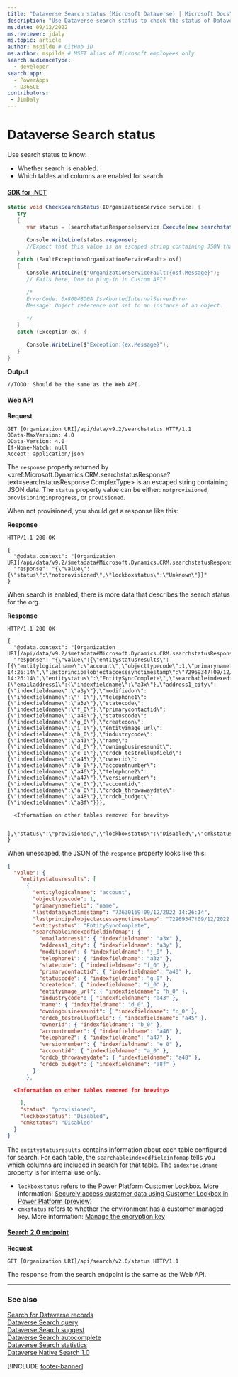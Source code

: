 ```yaml
---
title: "Dataverse Search status (Microsoft Dataverse) | Microsoft Docs" # Intent and product brand in a unique string of 43-59 chars including spaces
description: "Use Dataverse search status to check the status of Dataverse search." # 115-145 characters including spaces. This abstract displays in the search result.
ms.date: 09/12/2022
ms.reviewer: jdaly
ms.topic: article
author: mspilde # GitHub ID
ms.author: mspilde # MSFT alias of Microsoft employees only
search.audienceType: 
  - developer
search.app: 
  - PowerApps
  - D365CE
contributors:
 - JimDaly
---
```

# Dataverse Search status

Use search status to know:

- Whether search is enabled.
- Which tables and columns are enabled for search.

#### [SDK for .NET](#tab/sdk)

```csharp
static void CheckSearchStatus(IOrganizationService service) {
   try
   {
      var status = (searchstatusResponse)service.Execute(new searchstatusRequest());

      Console.WriteLine(status.response);
      //Expect that this value is an escaped string containing JSON that must be parsed
   }
   catch (FaultException<OrganizationServiceFault> osf)
   {
      Console.WriteLine($"OrganizationServiceFault:{osf.Message}");
      // Fails here, Due to plug-in in Custom API?

      /*
      ErrorCode: 0x80048D0A IsvAbortedInternalServerError
      Message: Object reference not set to an instance of an object.
      
      */
   }
   catch (Exception ex) {

      Console.WriteLine($"Exception:{ex.Message}");
   }      
}
```

**Output**

```
//TODO: Should be the same as the Web API.
```

#### [Web API](#tab/webapi)

**Request**

```http
GET [Organization URI]/api/data/v9.2/searchstatus HTTP/1.1
OData-MaxVersion: 4.0
OData-Version: 4.0
If-None-Match: null
Accept: application/json

```

The `response` property returned by <xref:Microsoft.Dynamics.CRM.searchstatusResponse?text=searchstatusResponse ComplexType> is an escaped string containing JSON data. The `status` property value can be either: `notprovisioned`, `provisioninginprogress`, or `provisioned`.

When not provisioned, you should get a response like this:

**Response**

```http
HTTP/1.1 200 OK

{
  "@odata.context": "[Organization URI]/api/data/v9.2/$metadata#Microsoft.Dynamics.CRM.searchstatusResponse",
  "response": "{\"value\":{\"status\":\"notprovisioned\",\"lockboxstatus\":\"Unknown\"}}"
}
```

When search is enabled, there is more data that describes the search status for the org.

**Response**

```http
HTTP/1.1 200 OK

{
  "@odata.context": "[Organization URI]/api/data/v9.2/$metadata#Microsoft.Dynamics.CRM.searchstatusResponse",
  "response": "{\"value\":{\"entitystatusresults\":[{\"entitylogicalname\":\"account\",\"objecttypecode\":1,\"primarynamefield\":\"name\",\"lastdatasynctimestamp\":\"73630169!09/12/2022 14:26:14\",\"lastprincipalobjectaccesssynctimestamp\":\"72969347!09/12/2022 14:26:14\",\"entitystatus\":\"EntitySyncComplete\",\"searchableindexedfieldinfomap\":{\"emailaddress1\":{\"indexfieldname\":\"a3x\"},\"address1_city\":{\"indexfieldname\":\"a3y\"},\"modifiedon\":{\"indexfieldname\":\"j_0\"},\"telephone1\":{\"indexfieldname\":\"a3z\"},\"statecode\":{\"indexfieldname\":\"f_0\"},\"primarycontactid\":{\"indexfieldname\":\"a40\"},\"statuscode\":{\"indexfieldname\":\"g_0\"},\"createdon\":{\"indexfieldname\":\"i_0\"},\"entityimage_url\":{\"indexfieldname\":\"h_0\"},\"industrycode\":{\"indexfieldname\":\"a43\"},\"name\":{\"indexfieldname\":\"d_0\"},\"owningbusinessunit\":{\"indexfieldname\":\"c_0\"},\"crdcb_testrollupfield\":{\"indexfieldname\":\"a45\"},\"ownerid\":{\"indexfieldname\":\"b_0\"},\"accountnumber\":{\"indexfieldname\":\"a46\"},\"telephone2\":{\"indexfieldname\":\"a47\"},\"versionnumber\":{\"indexfieldname\":\"e_0\"},\"accountid\":{\"indexfieldname\":\"a_0\"},\"crdcb_throwawaydate\":{\"indexfieldname\":\"a48\"},\"crdcb_budget\":{\"indexfieldname\":\"a8f\"}}}, 
  
  <Information on other tables removed for brevity> 
  
  ],\"status\":\"provisioned\",\"lockboxstatus\":\"Disabled\",\"cmkstatus\":\"Disabled\"}}"
}
```

When unescaped, the JSON of the `response` property looks like this:

```json
{
  "value": {
    "entitystatusresults": [
      {
        "entitylogicalname": "account",
        "objecttypecode": 1,
        "primarynamefield": "name",
        "lastdatasynctimestamp": "73630169!09/12/2022 14:26:14",
        "lastprincipalobjectaccesssynctimestamp": "72969347!09/12/2022 14:26:14",
        "entitystatus": "EntitySyncComplete",
        "searchableindexedfieldinfomap": {
          "emailaddress1": { "indexfieldname": "a3x" },
          "address1_city": { "indexfieldname": "a3y" },
          "modifiedon": { "indexfieldname": "j_0" },
          "telephone1": { "indexfieldname": "a3z" },
          "statecode": { "indexfieldname": "f_0" },
          "primarycontactid": { "indexfieldname": "a40" },
          "statuscode": { "indexfieldname": "g_0" },
          "createdon": { "indexfieldname": "i_0" },
          "entityimage_url": { "indexfieldname": "h_0" },
          "industrycode": { "indexfieldname": "a43" },
          "name": { "indexfieldname": "d_0" },
          "owningbusinessunit": { "indexfieldname": "c_0" },
          "crdcb_testrollupfield": { "indexfieldname": "a45" },
          "ownerid": { "indexfieldname": "b_0" },
          "accountnumber": { "indexfieldname": "a46" },
          "telephone2": { "indexfieldname": "a47" },
          "versionnumber": { "indexfieldname": "e_0" },
          "accountid": { "indexfieldname": "a_0" },
          "crdcb_throwawaydate": { "indexfieldname": "a48" },
          "crdcb_budget": { "indexfieldname": "a8f" }
        }
      },

  <Information on other tables removed for brevity> 

    ],
    "status": "provisioned",
    "lockboxstatus": "Disabled",
    "cmkstatus": "Disabled"
  }
}
```

The `entitystatusresults` contains information about each table configured for search. For each table, the `searchableindexedfieldinfomap` tells you which columns are included in search for that table. The `indexfieldname` property is for internal use only.

- `lockboxstatus` refers to the Power Platform Customer Lockbox. More information: [Securely access customer data using Customer Lockbox in Power Platform (preview)](/power-platform/admin/about-lockbox)
- `cmkstatus` refers to whether the environment has a customer managed key. More information: [Manage the encryption key](/power-platform/admin/manage-encryption-key)


#### [Search 2.0 endpoint](#tab/search)

**Request**

```http
GET [Organization URI]/api/search/v2.0/status HTTP/1.1
```

The response from the search endpoint is the same as the Web API.

---


### See also

[Search for Dataverse records](overview.md)<br />
[Dataverse Search query](query.md)<br />
[Dataverse Search suggest](suggest.md)<br />
[Dataverse Search autocomplete](autocomplete.md)<br />
[Dataverse Search statistics](statistics.md)<br />
[Dataverse Native Search 1.0](search1.0.md)

[!INCLUDE [footer-banner](../../../includes/footer-banner.md)]